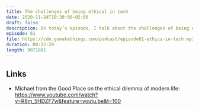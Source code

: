 ```yaml
---
title: The challenges of being ethical in tech
date: 2020-11-24T10:30:00-05:00
draft: false
description: In today’s episode, I talk about the challenges of being ethical in tech, and the hidden choices we don't even realize we're making.
episode: 61
file: https://cdn.gomakethings.com/podcast/episode61-ethics-in-tech.mp3
duration: 00:12:29
length: 9071861
---
```


## Links

- Michael from the Good Place on the ethical dilemma of modern life: https://www.youtube.com/watch?v=R8m_5HDZF7w&feature=youtu.be&t=100